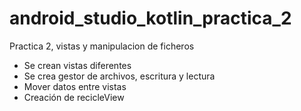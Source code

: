 # android_studio_kotlin_practica_2

Practica 2, vistas y manipulacion de ficheros
- Se crean vistas diferentes
- Se crea gestor de archivos, escritura y lectura
- Mover datos entre vistas
- Creación de recicleView
